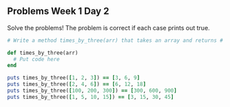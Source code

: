 ## Problems Week 1 Day 2

Solve the problems! The problem is correct if each case prints out true.

```ruby
# Write a method times_by_three(arr) that takes an array and returns # a new array where each number is multiplied by 3.

def times_by_three(arr)
  # Put code here
end

puts times_by_three([1, 2, 3]) == [3, 6, 9]
puts times_by_three([2, 4, 6]) == [6, 12, 18]
puts times_by_three([100, 200, 300]) == [300, 600, 900]
puts times_by_three([1, 5, 10, 15]) == [3, 15, 30, 45]
```

